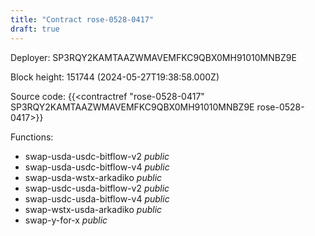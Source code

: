 ```yaml
---
title: "Contract rose-0528-0417"
draft: true
---
```

Deployer: SP3RQY2KAMTAAZWMAVEMFKC9QBX0MH91010MNBZ9E


 



Block height: 151744 (2024-05-27T19:38:58.000Z)

Source code: {{<contractref "rose-0528-0417" SP3RQY2KAMTAAZWMAVEMFKC9QBX0MH91010MNBZ9E rose-0528-0417>}}

Functions:

* swap-usda-usdc-bitflow-v2 _public_
* swap-usda-usdc-bitflow-v4 _public_
* swap-usda-wstx-arkadiko _public_
* swap-usdc-usda-bitflow-v2 _public_
* swap-usdc-usda-bitflow-v4 _public_
* swap-wstx-usda-arkadiko _public_
* swap-y-for-x _public_
